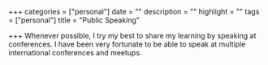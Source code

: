 +++
categories = ["personal"]
date = ""
description = ""
highlight = ""
tags = ["personal"]
title = "Public Speaking"

+++
Whenever possible, I try my best to share my learning by speaking at conferences. I have been very fortunate to be able to speak at multiple international conferences and meetups.